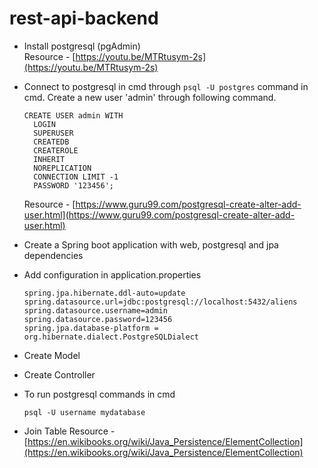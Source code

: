 # rest-api-backend

- Install postgresql (pgAdmin)  
Resource - [https://youtu.be/MTRtusym-2s](https://youtu.be/MTRtusym-2s)

- Connect to postgresql in cmd through `psql -U postgres` command in cmd.
  Create a new user 'admin' through following command.
  ```
  CREATE USER admin WITH
    LOGIN
    SUPERUSER
    CREATEDB
    CREATEROLE
    INHERIT
    NOREPLICATION
    CONNECTION LIMIT -1 
    PASSWORD '123456';
  ```
  Resource - [https://www.guru99.com/postgresql-create-alter-add-user.html](https://www.guru99.com/postgresql-create-alter-add-user.html)

- Create a Spring boot application with web, postgresql and jpa dependencies

- Add configuration in application.properties
  ```
  spring.jpa.hibernate.ddl-auto=update
  spring.datasource.url=jdbc:postgresql://localhost:5432/aliens
  spring.datasource.username=admin
  spring.datasource.password=123456
  spring.jpa.database-platform = org.hibernate.dialect.PostgreSQLDialect
  ```

- Create Model

- Create Controller

- To run postgresql commands in cmd
  ```
  psql -U username mydatabase
  ```
- Join Table
  Resource - [https://en.wikibooks.org/wiki/Java_Persistence/ElementCollection](https://en.wikibooks.org/wiki/Java_Persistence/ElementCollection)
